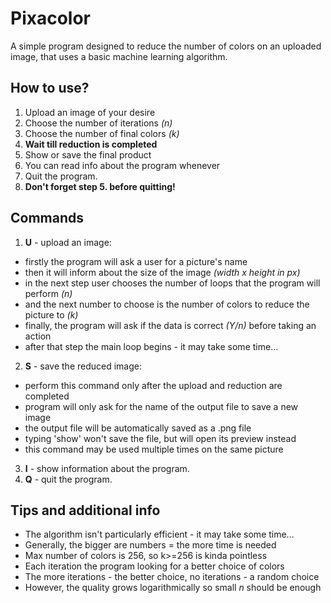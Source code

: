 # Pixacolor
 
A simple program designed to reduce the number of colors on an uploaded image, that uses a basic machine learning algorithm.

## How to use?

1. Upload an image of your desire
2. Choose the number of iterations *(n)*
3. Choose the number of final colors *(k)*
4. **Wait till reduction is completed**
5. Show or save the final product
6. You can read info about the program whenever
7. Quit the program.
8. **Don't forget step 5. before quitting!**

## Commands

1) **U** - upload an image:
 - firstly the program will ask a user for a picture's name
 - then it will inform about the size of the image *(width x height in px)*
 - in the next step user chooses the number of loops that the program will perform *(n)*
 - and the next number to choose is the number of colors to reduce the picture to *(k)*
 - finally, the program will ask if the data is correct *(Y/n)* before taking an action
 - after that step the main loop begins - it may take some time...

2) **S** - save the reduced image:
 - perform this command only after the upload and reduction are completed
 - program will only ask for the name of the output file to save a new image
 - the output file will be automatically saved as a .png file
 - typing 'show' won't save the file, but will open its preview instead
 - this command may be used multiple times on the same picture
 
 3) **I** - show information about the program.
 4) **Q** - quit the program.
 
 ## Tips and additional info
 
 - The algorithm isn't particularly efficient - it may take some time...
 - Generally, the bigger are numbers = the more time is needed
 - Max number of colors is 256, so k>=256 is kinda pointless
 - Each iteration the program looking for a better choice of colors
 - The more iterations - the better choice, no iterations - a random choice
 - However, the quality grows logarithmically so small *n* should be enough
